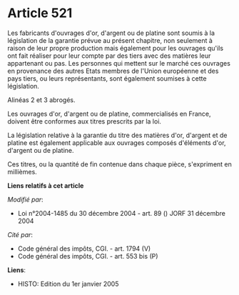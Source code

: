 # Article 521

Les fabricants d'ouvrages d'or, d'argent ou de platine sont soumis à la législation de la garantie prévue au présent
chapitre, non seulement à raison de leur propre production mais également pour les ouvrages qu'ils ont fait réaliser pour
leur compte par des tiers avec des matières leur appartenant ou pas. Les personnes qui mettent sur le marché ces ouvrages en
provenance des autres Etats membres de l'Union européenne et des pays tiers, ou leurs représentants, sont également soumises
à cette législation.

Alinéas 2 et 3 abrogés.

Les ouvrages d'or, d'argent ou de platine, commercialisés en France, doivent être conformes aux titres prescrits par la loi.

La législation relative à la garantie du titre des matières d'or, d'argent et de platine est également applicable aux
ouvrages composés d'éléments d'or, d'argent ou de platine.

Ces titres, ou la quantité de fin contenue dans chaque pièce, s'expriment en millièmes.

**Liens relatifs à cet article**

_Modifié par_:

  - Loi n°2004-1485 du 30 décembre 2004 - art. 89 () JORF 31 décembre 2004

_Cité par_:

  - Code général des impôts, CGI. - art. 1794 (V)
  - Code général des impôts, CGI. - art. 553 bis (P)

**Liens**:

  - HISTO: Edition du 1er janvier 2005
